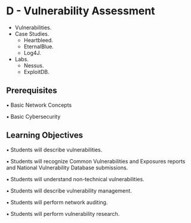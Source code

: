 # D - Vulnerability Assessment

* Vulnerabilities.
* Case Studies.
  * Heartbleed.
  * EternalBlue.
  * Log4J.
* Labs.
  * Nessus.
  * ExploitDB.

## **Prerequisites**

▪ Basic Network Concepts

▪ Basic Cybersecurity

## **Learning Objectives**

▪ Students will describe vulnerabilities.

▪ Students will recognize Common Vulnerabilities and Exposures reports and National Vulnerability Database submissions.

▪ Students will understand non-technical vulnerabilities.

▪ Students will describe vulnerability management.

▪ Students will perform network auditing.

▪ Students will perform vulnerability research.

